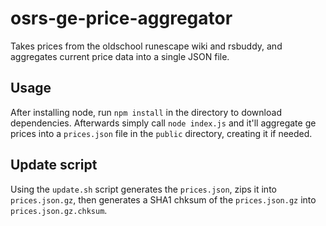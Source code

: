 # osrs-ge-price-aggregator

Takes prices from the oldschool runescape wiki and rsbuddy, and aggregates current
price data into a single JSON file.

## Usage

After installing node, run `npm install` in the directory to download dependencies.
Afterwards simply call `node index.js` and it'll aggregate ge prices into a
`prices.json` file in the `public` directory, creating it if needed.

## Update script

Using the `update.sh` script generates the `prices.json`, zips it into `prices.json.gz`,
then generates a SHA1 chksum of the `prices.json.gz` into `prices.json.gz.chksum`.